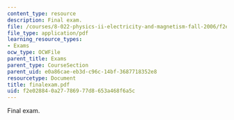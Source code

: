 ```yaml
---
content_type: resource
description: Final exam.
file: /courses/8-022-physics-ii-electricity-and-magnetism-fall-2006/f2e028840a27786977d8653a468f6a5c_finalexam.pdf
file_type: application/pdf
learning_resource_types:
- Exams
ocw_type: OCWFile
parent_title: Exams
parent_type: CourseSection
parent_uid: e0a86cae-eb3d-c96c-14bf-3687718352e8
resourcetype: Document
title: finalexam.pdf
uid: f2e02884-0a27-7869-77d8-653a468f6a5c
---
```

Final exam.

